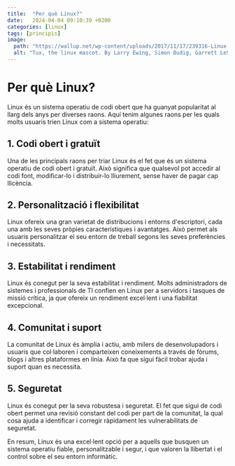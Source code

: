 ```yaml
---
title:  "Per què Linux?"
date:   2024-04-04 09:10:39 +0200
categories: [linux]
tags: [principis]
image:
  path: "https://wallup.net/wp-content/uploads/2017/11/17/239316-Linux-Tux.jpg"
  alt: "Tux, the linux mascot. By Larry Ewing, Simon Budig, Garrett LeSage - https://isc.tamu.edu/~lewing/linux/, http://www.home.unix-ag.org/simon/penguin/, garrett/Tux on GitHub, CC0, https://commons.wikimedia.org/w/index.php?curid=753970"
---
```

# Per què Linux?

Linux és un sistema operatiu de codi obert que ha guanyat popularitat al llarg dels anys per diverses raons. Aquí tenim algunes raons per les quals molts usuaris trien Linux com a sistema operatiu:

## 1\. Codi obert i gratuït

Una de les principals raons per triar Linux és el fet que és un sistema operatiu de codi obert i gratuït. Això significa que qualsevol pot accedir al codi font, modificar-lo i distribuir-lo lliurement, sense haver de pagar cap llicència.

## 2\. Personalització i flexibilitat

Linux ofereix una gran varietat de distribucions i entorns d'escriptori, cada una amb les seves pròpies característiques i avantatges. Això permet als usuaris personalitzar el seu entorn de treball segons les seves preferències i necessitats.

## 3\. Estabilitat i rendiment

Linux és conegut per la seva estabilitat i rendiment. Molts administradors de sistemes i professionals de TI confien en Linux per a servidors i tasques de missió crítica, ja que ofereix un rendiment excel·lent i una fiabilitat excepcional.

## 4\. Comunitat i suport

La comunitat de Linux és àmplia i actiu, amb milers de desenvolupadors i usuaris que col·laboren i comparteixen coneixements a través de fòrums, blogs i altres plataformes en línia. Això fa que sigui fàcil trobar ajuda i suport quan es necessita.

## 5\. Seguretat

Linux és conegut per la seva robustesa i seguretat. El fet que sigui de codi obert permet una revisió constant del codi per part de la comunitat, la qual cosa ajuda a identificar i corregir ràpidament les vulnerabilitats de seguretat.

En resum, Linux és una excel·lent opció per a aquells que busquen un sistema operatiu fiable, personalitzable i segur, i que valoren la llibertat i el control sobre el seu entorn informàtic.